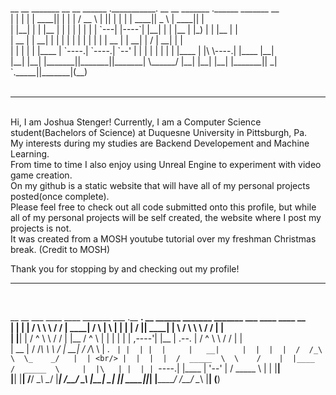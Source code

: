 
<br/>
 __    __   _______  __       __        ______      .___________. __    __   _______ .______       _______  __ <br/> 
|  |  |  | |   ____||  |     |  |      /  __  \     |           ||  |  |  | |   ____||   _  \     |   ____||  | <br/>
|  |__|  | |  |__   |  |     |  |     |  |  |  |    `---|  |----`|  |__|  | |  |__   |  |_)  |    |  |__   |  | <br/>
|   __   | |   __|  |  |     |  |     |  |  |  |        |  |     |   __   | |   __|  |      /     |   __|  |  | <br/>
|  |  |  | |  |____ |  `----.|  `----.|  `--'  |        |  |     |  |  |  | |  |____ |  |\  \----.|  |____ |__| <br/>
|__|  |__| |_______||_______||_______| \______/         |__|     |__|  |__| |_______|| _| `._____||_______|(__) <br/>
<br/>
                                                                                                               


 --------------------------------------------------------------------------------------------------------------------------------------------------               
  <br/>
 Hi, I am Joshua Stenger! Currently, I am a Computer Science student(Bachelors of Science) at Duquesne University in Pittsburgh, Pa. <br/>
 My interests during my studies are Backend Developement and Machine Learning.<br/>
 From time to time I also enjoy using Unreal Engine to experiment with video game creation.<br/>
 On my github is a static website that will have all of my personal projects posted(once complete).<br/>
 Please feel free to check out all code submitted onto this profile, but while all of my personal projects will be self created,
 the website where I post my projects is not.<br/>
 It was created from a MOSH youtube tutorial over my freshman Christmas break. (Credit to MOSH)<br/>

 Thank you for stopping by and checking out my profile!<br/>

 --------------------------------------------------------------------------------------------------------------------------------------------------
 <br/>

 __    __       ___   ____    ____  _______         ___         .__   __.  __    ______  _______     _______       ___   ____    ____  __  <br/>
|  |  |  |     /   \  \   \  /   / |   ____|       /   \        |  \ |  | |  |  /      ||   ____|   |       \     /   \  \   \  /   / |  | <br/>
|  |__|  |    /  ^  \  \   \/   /  |  |__         /  ^  \       |   \|  | |  | |  ,----'|  |__      |  .--.  |   /  ^  \  \   \/   /  |  | <br/>
|   __   |   /  /_\  \  \      /   |   __|       /  /_\  \      |  . `  | |  | |  |     |   __|     |  |  |  |  /  /_\  \  \_    _/   |  | <br/>
|  |  |  |  /  _____  \  \    /    |  |____     /  _____  \     |  |\   | |  | |  `----.|  |____    |  '--'  | /  _____  \   |  |     |__| <br/>
|__|  |__| /__/     \__\  \__/     |_______|   /__/     \__\    |__| \__| |__|  \______||_______|   |_______/ /__/     \__\  |__|     (__)<br/>
<br/>






